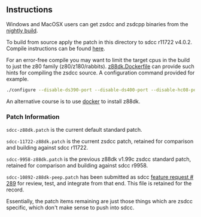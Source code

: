 ## Instructions

Windows and MacOSX users can get zsdcc and zsdcpp binaries from the [nightly build](http://nightly.z88dk.org/).

To build from source apply the patch in this directory to sdcc r11722 v4.0.2.
Compile instructions can be found [here](https://www.z88dk.org/wiki/doku.php?id=temp:front#sdcc1).

For an error-free compile you may want to limit the target cpus in the build to just the z80 family (z80/z180/rabbits).  [z88dk.Dockerfile](https://github.com/z88dk/z88dk/blob/master/z88dk.Dockerfile)
can provide such hints for compiling the zsdcc source. A configuration command provided for example.

```bash
./configure --disable-ds390-port --disable-ds400-port --disable-hc08-port --disable-s08-port --disable-mcs51-port --disable-pic-port --disable-pic14-port --disable-pic16-port --disable-tlcs90-port --disable-xa51-port --disable-stm8-port --disable-pdk13-port --disable-pdk14-port --disable-pdk15-port --disable-pdk16-port --disable-ucsim --disable-device-lib --disable-packihx
```
An alternative course is to use [docker](https://github.com/z88dk/z88dk/blob/master/doc/Dockerfile.md)
to install z88dk.

### Patch Information

`sdcc-z88dk.patch` is the current default standard patch.

`sdcc-11722-z88dk.patch` is the current zsdcc patch, retained for comparison and building against sdcc r11722.

`sdcc-9958-z88dk.patch` is the previous z88dk v1.99c zsdcc standard patch, retained for comparison and building against sdcc r9958.

`sdcc-10892-z88dk-peep.patch` has been submitted as sdcc [feature request # 289](https://sourceforge.net/p/sdcc/patches/289/) for review, test, and integrate from that end. This file is retained for the record.

Essentially, the patch items remaining are just those things which are zsdcc specific, which don't make sense to push into sdcc.
